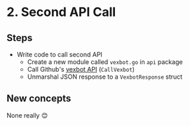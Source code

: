# 2. Second API Call

## Steps

* Write code to call second API
  * Create a new module called `vexbot.go` in `api` package
  * Call Github's [vexbot API](https://api.noopschallenge.com/vexbot) (`CallVexbot`)
  * Unmarshal JSON response to a `VexbotResponse` struct

## New concepts

None really 😊